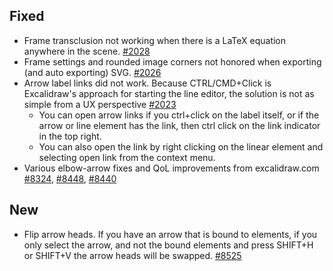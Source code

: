 ## Fixed
- Frame transclusion not working when there is a LaTeX equation anywhere in the scene. [#2028](https://github.com/zsviczian/obsidian-excalidraw-plugin/issues/2028)
- Frame settings and rounded image corners not honored when exporting (and auto exporting) SVG. [#2026](https://github.com/zsviczian/obsidian-excalidraw-plugin/issues/2026)
- Arrow label links did not work. Because CTRL/CMD+Click is Excalidraw's approach for starting the line editor, the solution is not as simple from a UX perspective [#2023](https://github.com/zsviczian/obsidian-excalidraw-plugin/issues/2023)
  - You can open arrow links if you ctrl+click on the label itself, or if the arrow or line element has the link, then ctrl click on the link indicator in the top right.
  - You can also open the link by right clicking on the linear element and selecting open link from the context menu.
- Various elbow-arrow fixes and QoL improvements from excalidraw.com [#8324](https://github.com/excalidraw/excalidraw/pull/8324), [#8448](https://github.com/excalidraw/excalidraw/pull/8448), [#8440](https://github.com/excalidraw/excalidraw/pull/8440)

## New
- Flip arrow heads. If you have an arrow that is bound to elements, if you only select the arrow, and not the bound elements and press SHIFT+H or SHIFT+V the arrow heads will be swapped. [#8525](https://github.com/excalidraw/excalidraw/pull/8525)